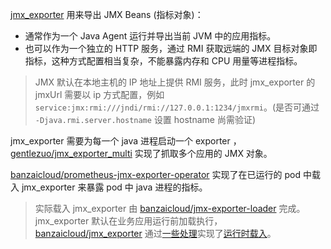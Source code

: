 [jmx_exporter](https://github.com/prometheus/jmx_exporter.git) 用来导出 JMX Beans (指标对象)：

- 通常作为一个 Java Agent 运行并导出当前 JVM 中的应用指标。
- 也可以作为一个独立的 HTTP 服务，通过 RMI 获取远端的 JMX 目标对象即指标，这种方式配置相当复杂，不能暴露内存和 CPU 用量等进程指标。  

> JMX 默认在本地主机的 IP 地址上提供 RMI 服务，此时 jmx_exporter 的 jmxUrl 需要以 ip 方式配置，例如 `service:jmx:rmi:///jndi/rmi://127.0.0.1:1234/jmxrmi`。(是否可通过 `-Djava.rmi.server.hostname` 设置 hostname 尚需验证)  

jmx_exporter 需要为每一个 java 进程启动一个 exporter ，[gentlezuo/jmx_exporter_multi](https://github.com/gentlezuo/jmx_exporter_multi.git) 实现了抓取多个应用的 JMX 对象。  

[banzaicloud/prometheus-jmx-exporter-operator](https://github.com/banzaicloud/prometheus-jmx-exporter-operator.git) 实现了在已运行的 pod 中载入 jmx_exporter 来暴露 pod 中 java 进程的指标。  

> 实际载入 jmx_exporter 由 [banzaicloud/jmx-exporter-loader](https://github.com/banzaicloud/jmx-exporter-loader.git) 完成。    
> jmx_exporter 默认在业务应用运行前加载执行，[banzaicloud/jmx_exporter](https://github.com/banzaicloud/jmx_exporter.git) 通过[一些处理](https://github.com/banzaicloud/jmx_exporter/commit/e83a7f123a983402aac2d831a716da4f4cd1ed5d)实现了[运行时载入](https://github.com/banzaicloud/jmx_exporter/commit/e83a7f123a983402aac2d831a716da4f4cd1ed5d)。  